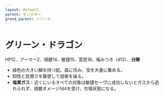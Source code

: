 ```yaml
---
layout: default
parent: モンスター
grand_parent: リソース
---
```


# グリーン・ドラゴン

HP12、アーマー2、頑健14、敏捷15、意思18、噛みつき（d12）、**分隊**

- 緑色の大きい鱗を持つ蛇。森に住み、宝を大量に集める。
- 知性と狡猾さを駆使して弱者を操る。
- **塩素ガス**：近くにいるすべての対象は敏捷セーヴに成功しないとガスから逃れられず、頑健ダメージ1d4を受け、欠場状態になる。
